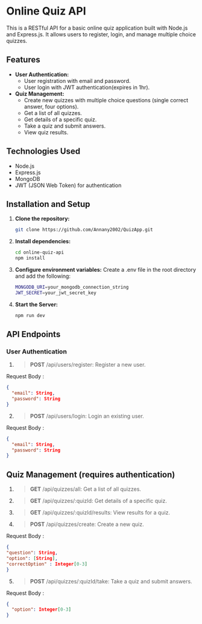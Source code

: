 # Online Quiz API

This is a RESTful API for a basic online quiz application built with Node.js and Express.js. It allows users to register, login, and manage multiple choice quizzes.

## Features

- **User Authentication:**
  - User registration with email and password.
  - User login with JWT authentication(expires in 1hr).
- **Quiz Management:**
  - Create new quizzes with multiple choice questions (single correct answer, four options).
  - Get a list of all quizzes.
  - Get details of a specific quiz.
  - Take a quiz and submit answers.
  - View quiz results.

## Technologies Used

- Node.js
- Express.js
- MongoDB
- JWT (JSON Web Token) for authentication

## Installation and Setup

1. **Clone the repository:**

   ```bash
   git clone https://github.com/Annany2002/QuizApp.git

   ```

2. **Install dependencies:**

   ```bash
   cd online-quiz-api
   npm install

   ```

3. **Configure environment variables:**
   Create a .env file in the root directory and add the following:

   ```bash
   MONGODB_URI=your_mongodb_connection_string
   JWT_SECRET=your_jwt_secret_key

   ```

4. **Start the Server:**

   ```bash
   npm run dev
   ```

## API Endpoints

### User Authentication

1. > **POST** /api/users/register: Register a new user.

Request Body :

```json
{
  "email": String,
  "password": String
}
```

2.  > **POST** /api/users/login: Login an existing user.

Request Body :

```json
{
  "email": String,
  "password": String
}
```

## Quiz Management (requires authentication)

1. > **GET** /api/quizzes/all: Get a list of all quizzes.
2. > **GET** /api/quizzes/:quizId: Get details of a specific quiz.
3. > **GET** /api/quizzes/:quizId/results: View results for a quiz.
4. > **POST** /api/quizzes/create: Create a new quiz.

Request Body :

```json
{
"question": String,
"option": [String],
"correctOption" : Integer[0-3]
}
```

5. > **POST** /api/quizzes/:quizId/take: Take a quiz and submit answers.

Request Body :

```json
{
  "option": Integer[0-3]
}
```
